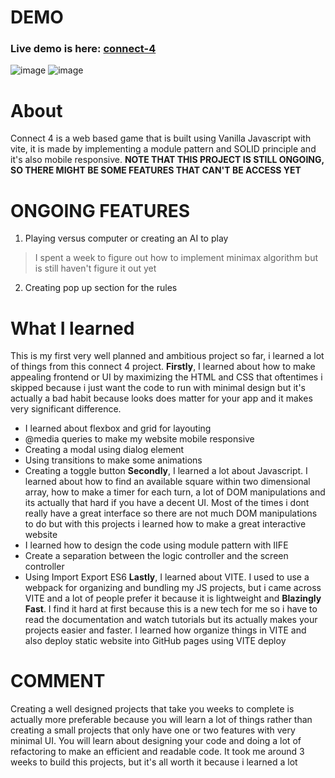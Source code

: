 # DEMO
### Live demo is here: [connect-4](https://gladd50.github.io/connect-4/)
![image](https://github.com/gladd50/connect-4/assets/108773064/f771d888-5953-4efb-876a-3bcecd0ce5df)
![image](https://github.com/gladd50/connect-4/assets/108773064/46988cd8-6eb7-4c3f-a72f-4e5f754ec65c)
# About
Connect 4 is a web based game that is built using Vanilla Javascript with vite, it is made by implementing a module pattern and SOLID principle and it's also mobile responsive. __NOTE THAT THIS PROJECT IS STILL ONGOING, SO THERE MIGHT BE SOME FEATURES THAT CAN'T BE ACCESS YET__
# ONGOING FEATURES
1. Playing versus computer or creating an AI to play
> I spent a week to figure out how to implement minimax algorithm but is still haven't figure it out yet  
2. Creating pop up section for the rules
# What I learned
This is my first very well planned and ambitious project so far, i learned a lot of things from this connect 4 project.
__Firstly__, I learned about how to make appealing frontend or UI by maximizing the HTML and CSS that oftentimes i skipped because i just want the code to run with minimal design but it's actually a bad habit because looks does matter for your app and it makes very significant difference. 
* I learned about flexbox and grid for layouting
* @media queries to make my website mobile responsive
* Creating a modal using dialog element
* Using transitions to make some animations
* Creating a toggle button
__Secondly__, I learned a lot about Javascript. I learned about how to find an available square within two dimensional array, how to make a timer for each turn, a lot of DOM manipulations and its actually that hard if you have a decent UI. Most of the times i dont really have a great interface so there are not much DOM manipulations to do but with this projects i learned how to make a great interactive website
* I learned how to design the code using module pattern with IIFE
* Create a separation between the logic controller and the screen controller
* Using Import Export ES6
__Lastly__, I learned about VITE. I used to use a webpack for organizing and bundling my JS projects, but i came across VITE and a lot of people prefer it because it is lightweight and __Blazingly Fast__. I find it hard at first because this is a new tech for me so i have to read the documentation and watch tutorials but its actually makes your projects easier and faster. I learned how organize things in VITE and also deploy static website into GitHub pages using VITE deploy
# COMMENT
Creating a well designed projects that take you weeks to complete is actually more preferable because you will learn a lot of things rather than creating a small projects that only have one or two features with very minimal UI. You will learn about designing your code and doing a lot of refactoring to make an efficient and readable code. It took me around 3 weeks to build this projects, but it's all worth it because i learned a lot

